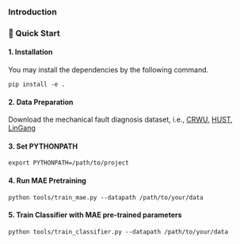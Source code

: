 ### Introduction

### 🚀 Quick Start
#### 1. Installation
You may install the dependencies by the following command.
```
pip install -e .
```
#### 2. Data Preparation
Download the mechanical fault diagnosis dataset, i.e., [CRWU](), [HUST](), [LinGang]()

#### 3. Set PYTHONPATH
```
export PYTHONPATH=/path/to/project
```

#### 4. Run MAE Pretraining
```
python tools/train_mae.py --datapath /path/to/your/data
```

#### 5. Train Classifier with MAE pre-trained parameters
```
python tools/train_classifier.py --datapath /path/to/your/data
```
